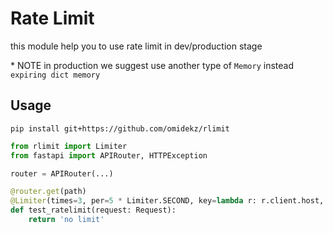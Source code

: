 # Rate Limit

this module help you to use rate limit in dev/production stage

\* NOTE in production we suggest use another type of `Memory` instead `expiring dict memory`

## Usage

`pip install git+https://github.com/omidekz/rlimit`

```py
from rlimit import Limiter
from fastapi import APIRouter, HTTPException

router = APIRouter(...)

@router.get(path)
@Limiter(times=3, per=5 * Limiter.SECOND, key=lambda r: r.client.host, exception=HTTPException)
def test_ratelimit(request: Request):
    return 'no limit'
```
